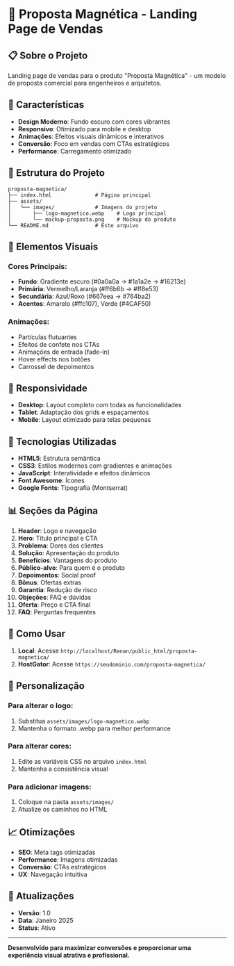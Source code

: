 # 🎯 Proposta Magnética - Landing Page de Vendas

## 📋 Sobre o Projeto

Landing page de vendas para o produto "Proposta Magnética" - um modelo de proposta comercial para engenheiros e arquitetos.

## 🚀 Características

- **Design Moderno**: Fundo escuro com cores vibrantes
- **Responsivo**: Otimizado para mobile e desktop
- **Animações**: Efeitos visuais dinâmicos e interativos
- **Conversão**: Foco em vendas com CTAs estratégicos
- **Performance**: Carregamento otimizado

## 📁 Estrutura do Projeto

```
proposta-magnetica/
├── index.html              # Página principal
├── assets/
│   └── images/             # Imagens do projeto
│       ├── logo-magnetico.webp    # Logo principal
│       └── mockup-proposta.png    # Mockup do produto
└── README.md               # Este arquivo
```

## 🎨 Elementos Visuais

### Cores Principais:
- **Fundo**: Gradiente escuro (#0a0a0a → #1a1a2e → #16213e)
- **Primária**: Vermelho/Laranja (#ff6b6b → #ff8e53)
- **Secundária**: Azul/Roxo (#667eea → #764ba2)
- **Acentos**: Amarelo (#ffc107), Verde (#4CAF50)

### Animações:
- Partículas flutuantes
- Efeitos de confete nos CTAs
- Animações de entrada (fade-in)
- Hover effects nos botões
- Carrossel de depoimentos

## 📱 Responsividade

- **Desktop**: Layout completo com todas as funcionalidades
- **Tablet**: Adaptação dos grids e espaçamentos
- **Mobile**: Layout otimizado para telas pequenas

## 🔧 Tecnologias Utilizadas

- **HTML5**: Estrutura semântica
- **CSS3**: Estilos modernos com gradientes e animações
- **JavaScript**: Interatividade e efeitos dinâmicos
- **Font Awesome**: Ícones
- **Google Fonts**: Tipografia (Montserrat)

## 📊 Seções da Página

1. **Header**: Logo e navegação
2. **Hero**: Título principal e CTA
3. **Problema**: Dores dos clientes
4. **Solução**: Apresentação do produto
5. **Benefícios**: Vantagens do produto
6. **Público-alvo**: Para quem é o produto
7. **Depoimentos**: Social proof
8. **Bônus**: Ofertas extras
9. **Garantia**: Redução de risco
10. **Objeções**: FAQ e dúvidas
11. **Oferta**: Preço e CTA final
12. **FAQ**: Perguntas frequentes

## 🚀 Como Usar

1. **Local**: Acesse `http://localhost/Renan/public_html/proposta-magnetica/`
2. **HostGator**: Acesse `https://seudominio.com/proposta-magnetica/`

## 📝 Personalização

### Para alterar o logo:
1. Substitua `assets/images/logo-magnetico.webp`
2. Mantenha o formato .webp para melhor performance

### Para alterar cores:
1. Edite as variáveis CSS no arquivo `index.html`
2. Mantenha a consistência visual

### Para adicionar imagens:
1. Coloque na pasta `assets/images/`
2. Atualize os caminhos no HTML

## 📈 Otimizações

- **SEO**: Meta tags otimizadas
- **Performance**: Imagens otimizadas
- **Conversão**: CTAs estratégicos
- **UX**: Navegação intuitiva

## 🔄 Atualizações

- **Versão**: 1.0
- **Data**: Janeiro 2025
- **Status**: Ativo

---

**Desenvolvido para maximizar conversões e proporcionar uma experiência visual atrativa e profissional.** 